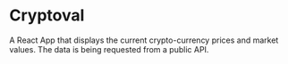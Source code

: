 # Cryptoval

A React App that displays the current crypto-currency prices and market values.
The data is being requested from a public API.
